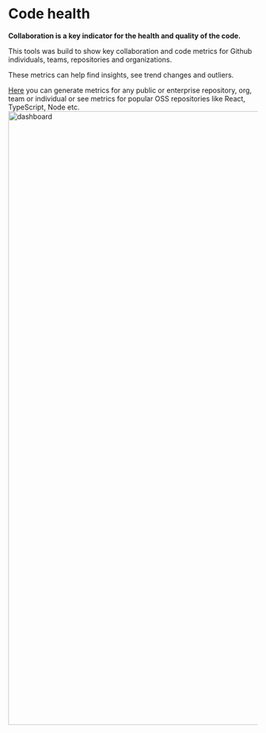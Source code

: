 # Code health

**Collaboration is a key indicator for the health and quality of the code.**

This tools was build to show key collaboration and code metrics for Github individuals, teams, repositories and organizations.

These metrics can help find insights, see trend changes and outliers.

[Here](https://n07734.github.io/community-health/) you can generate metrics for any public or enterprise repository, org, team or individual or see metrics for popular OSS repositories like React, TypeScript, Node etc.
[<img width="1239" alt="dashboard" src="https://user-images.githubusercontent.com/7543476/103486834-b2af6780-4df8-11eb-98b6-b7c273062d47.png">](https://n07734.github.io/community-health/)

